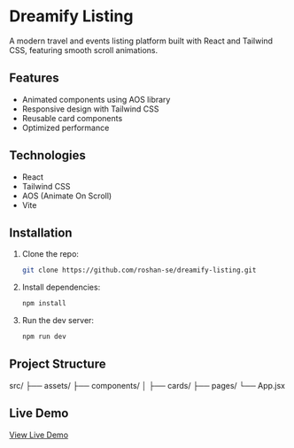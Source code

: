# Dreamify Listing

A modern travel and events listing platform built with React and Tailwind CSS, featuring smooth scroll animations.

## Features

- Animated components using AOS library
- Responsive design with Tailwind CSS
- Reusable card components
- Optimized performance

## Technologies

- React
- Tailwind CSS
- AOS (Animate On Scroll)
- Vite

## Installation

1. Clone the repo:
   ```bash
   git clone https://github.com/roshan-se/dreamify-listing.git
   ```

2. Install dependencies:
   ```bash
   npm install
   ```

3. Run the dev server:
   ```bash
   npm run dev
   ```

## Project Structure

src/
├── assets/
├── components/
│   ├── cards/
├── pages/
└── App.jsx

## Live Demo

[View Live Demo](https://dreamifylisting.vercel.app/)
